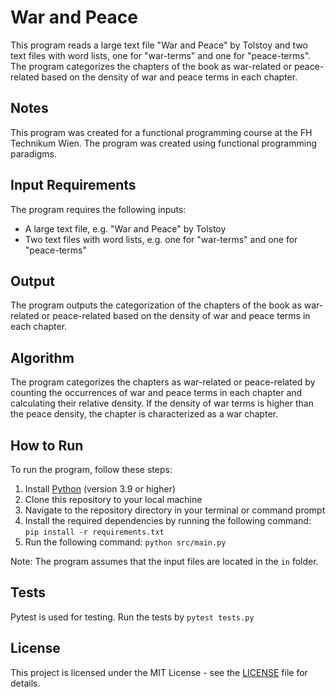 # War and Peace

This program reads a large text file "War and Peace" by Tolstoy and two text files with word lists, one for "war-terms" and one for "peace-terms". The program categorizes the chapters of the book as war-related or peace-related based on the density of war and peace terms in each chapter.

## Notes

This program was created for a functional programming course at the FH Technikum Wien. The program was created using functional programming paradigms.

## Input Requirements

The program requires the following inputs:

- A large text file, e.g. "War and Peace" by Tolstoy
- Two text files with word lists, e.g. one for "war-terms" and one for "peace-terms"

## Output

The program outputs the categorization of the chapters of the book as war-related or peace-related based on the density of war and peace terms in each chapter.

## Algorithm

The program categorizes the chapters as war-related or peace-related by counting the occurrences of war and peace terms in each chapter and calculating their relative density. If the density of war terms is higher than the peace density, the chapter is characterized as a war chapter.

## How to Run

To run the program, follow these steps:

1. Install [Python](https://www.python.org/downloads/) (version 3.9 or higher)
2. Clone this repository to your local machine
3. Navigate to the repository directory in your terminal or command prompt
4. Install the required dependencies by running the following command: `pip install -r requirements.txt`
5. Run the following command: `python src/main.py`

Note: The program assumes that the input files are located in the `in` folder.

## Tests

Pytest is used for testing. Run the tests by `pytest tests.py`

## License

This project is licensed under the MIT License - see the [LICENSE](LICENSE) file for details.
